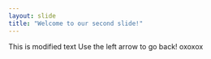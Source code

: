 ```yaml
---
layout: slide
title: "Welcome to our second slide!"
---
```

This is modified text
Use the left arrow to go back! oxoxox
